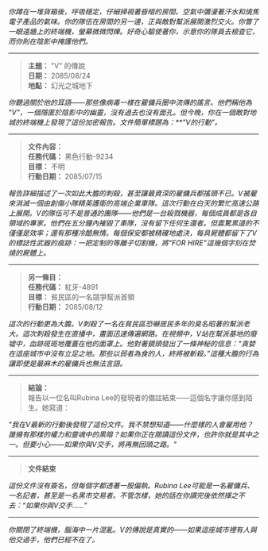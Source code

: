 _你蹲在一堆貨箱後，呼吸穩定，仔細掃視著昏暗的房間。空氣中彌漫著汗水和燒焦電子產品的氣味。你的隊伍在房間的另一邊，正與敵對幫派展開激烈交火。你瞥了一眼遠牆上的終端機，螢幕微微閃爍。好奇心驅使著你，示意你的隊員去檢查它，而你則在陰影中掩護他們。_

---

> **主題：** "V" 的傳說  
> **日期：** 2085/08/24  
> **地點：** 幻光之城地下

_你聽過關於他的耳語——那些像病毒一樣在雇傭兵圈中流傳的謠言。他們稱他為 "V"，一個隱匿於陰影中的幽靈，沒有過去也沒有面孔。但今晚，你在一個敵對地城的終端機上發現了這份加密報告。文件簡單標題為：\*\*"V的行動"。_

---

> **文件內容：**  
> **任務代碼：** 黑色行動-9234  
> **目標：** 不明  
> **行動日期：** 2085/07/15

_報告詳細描述了一次如此大膽的刺殺，甚至讓最資深的雇傭兵都搖頭不已。V被雇來消滅一個由創傷小隊精英護衛的高端企業車隊。這次行動在白天的繁忙高速公路上展開。V的隊伍可不是普通的團隊——他們是一台殺戮機器，每個成員都是各自領域的專家。他們在五分鐘內摧毀了車隊，沒有留下任何生還者。但震驚黑道的不僅僅是效率；還有那種冷酷無情。每個保安都被精確地處決，每具屍體都留下了V的標誌性武器的痕跡：一把定制的等離子切割機，將“FOR HIRE”這幾個字刻在焚燒的屍體上。_

---

> **另一條目：**  
> **任務代碼：** 紅牙-4891  
> **目標：** 貧民區的一名競爭幫派首領  
> **行動日期：** 2085/08/12

_這次的行動更為大膽。V刺殺了一名在貧民區恐嚇居民多年的臭名昭著的幫派老大。這次刺殺發生在直播中，畫面迅速傳遍網路。在視頻中，V站在幫派基地的廢墟中，血跡斑斑地覆蓋在他的面罩上。他對著鏡頭發出了一條神秘的信息：“貪婪在這座城市中沒有立足之地。那些以弱者為食的人，終將被斬殺。”這種大膽的行為讓即使是最麻木的雇傭兵也無法言語。_

---

> **結論：**  
> 報告以一位名叫Rubina Lee的發現者的備註結束——這個名字讓你感到陌生。她寫道：

_"我在V最新的行動後發現了這份文件。我不禁想知道——什麼樣的人會雇用他？誰擁有那樣的權力和靈魂中的黑暗？如果你正在閱讀這份文件，也許你就是其中之一。但要小心——如果你與V交手，將再無回頭之路。"_

---

> **文件結束**

_這份文件沒有簽名，但每個字都透著一股偏執。Rubina Lee可能是一名雇傭兵、一名記者，甚至是一名黑市交易者。不管怎樣，她的話在你讀完後依然揮之不去：“如果你與V交手……”_

---

_你關閉了終端機，腦海中一片混亂。V的傳說是真實的——如果這座城市裡有人與他交過手，他們已經不在了。_
